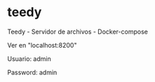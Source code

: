 # teedy
Teedy - Servidor de archivos - Docker-compose

Ver en "localhost:8200"

Usuario: admin

Password: admin

